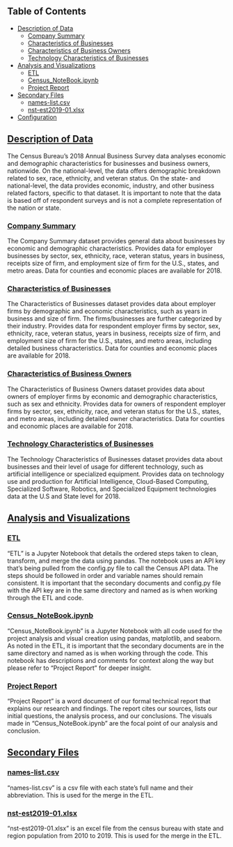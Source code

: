 ## Table of Contents
- [Description of Data](#Description_of_Data)
    - [Company Summary](#Company_Summary)
    - [Characteristics of Businesses](#Characteristics_of_Businesses)
    - [Characteristics of Business Owners](#Characteristics_of_Business_Owners)
    - [Technology Characteristics of Businesses](#Technology_Characteristics_of_Businesses)
- [Analysis and Visualizations](#Analysis_and_Visualizations)
    - [ETL](#ETL)
    - [Census_NoteBook.ipynb](#Code)
    - [Project Report](#Project_Report)
- [Secondary Files](#Secondary_Files)
    - [names-list.csv](#file_1)
    - [nst-est2019-01.xlsx](#file_2)
- [Configuration](#Configuration)

## [Description of Data](#Description_of_Data)
The Census Bureau’s 2018 Annual Business Survey data analyses economic and demographic characteristics for businesses and business owners, nationwide. On the national-level, the data offers demographic breakdown related to sex, race, ethnicity, and veteran status. On the state- and national-level, the data provides economic, industry, and other business related factors, specific to that dataset. It is important to note that the data is based off of respondent surveys and is not a complete representation of the nation or state.  

### [Company Summary](#Company_Summary)
The Company Summary dataset provides general data about businesses by economic and demographic characteristics. Provides data for employer businesses by sector, sex, ethnicity, race, veteran status, years in business, receipts size of firm, and employment size of firm for the U.S., states, and metro areas. Data for counties and economic places are available for 2018.

### [Characteristics of Businesses](#Characteristics_of_Businesses)
The Characteristics of Businesses dataset provides data about employer firms by demographic and economic characteristics, such as years in business and size of firm. The firms/businesses are further categorized by their industry. Provides data for respondent employer firms by sector, sex, ethnicity, race, veteran status, years in business, receipts size of firm, and employment size of firm for the U.S., states, and metro areas, including detailed business characteristics. Data for counties and economic places are available for 2018.

### [Characteristics of Business Owners](#Characteristics_of_Business_Owners)
The Characteristics of Business Owners dataset provides data about owners of employer firms by economic and demographic characteristics, such as sex and ethnicity. Provides data for owners of respondent employer firms by sector, sex, ethnicity, race, and veteran status for the U.S., states, and metro areas, including detailed owner characteristics. Data for counties and economic places are available for 2018.

### [Technology Characteristics of Businesses](#Technology_Characteristics_of_Businesses)
The Technology Characteristics of Businesses dataset provides data about businesses and their level of usage for different technology, such as artificial intelligence or specialized equipment. Provides data on technology use and production for Artificial Intelligence, Cloud-Based Computing, Specialized Software, Robotics, and Specialized Equipment technologies data at the U.S and State level for 2018.


## [Analysis and Visualizations](#Analysis_and_Visualizations)
### [ETL](#ETL)
“ETL” is a Jupyter Notebook that details the ordered steps taken to clean, transform, and merge the data using pandas. The notebook uses an API key that’s being pulled from the config.py file to call the Census API data. The steps should be followed in order and variable names should remain consistent. It is important that the secondary documents and config.py file with the API key are in the same directory and named as is when working through the ETL and code.

### [Census_NoteBook.ipynb](#Code)
“Census_NoteBook.ipynb” is a Jupyter Notebook with all code used for the project analysis and visual creation using pandas, matplotlib, and seaborn. As noted in the ETL, it is important that the secondary documents are in the same directory and named as is when working through the code. This notebook has descriptions and comments for context along the way but please refer to “Project Report” for deeper insight.

### [Project Report](#Project_Report)
“Project Report” is a word document of our formal technical report that explains our research and findings. The report cites our sources, lists our initial questions, the analysis process, and our conclusions. The visuals made in “Census_NoteBook.ipynb” are the focal point of our analysis and conclusion. 


## [Secondary Files](#Secondary_Files)

### [names-list.csv](#file_1)
“names-list.csv” is a csv file with each state’s full name and their abbreviation. This is used for the merge in the ETL.

### [nst-est2019-01.xlsx](#file_2)
“nst-est2019-01.xlsx” is an excel file from the census bureau with state and region population from 2010 to 2019. This is used for the merge in the ETL.